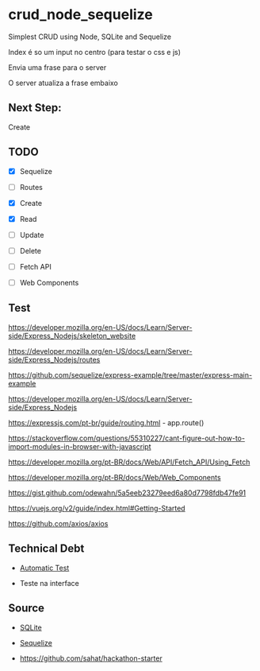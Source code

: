 # crud_node_sequelize

Simplest CRUD using Node, SQLite and Sequelize

Index é so um input no centro (para testar o css e js)

Envia uma frase para o server

O server atualiza a frase embaixo


## Next Step:
Create

## TODO

- [x] Sequelize

- [ ] Routes

- [x] Create

- [x] Read

- [ ] Update

- [ ] Delete

- [ ] Fetch API

- [ ] Web Components


## Test

https://developer.mozilla.org/en-US/docs/Learn/Server-side/Express_Nodejs/skeleton_website

https://developer.mozilla.org/en-US/docs/Learn/Server-side/Express_Nodejs/routes

https://github.com/sequelize/express-example/tree/master/express-main-example

https://developer.mozilla.org/en-US/docs/Learn/Server-side/Express_Nodejs

https://expressjs.com/pt-br/guide/routing.html - app.route()

https://stackoverflow.com/questions/55310227/cant-figure-out-how-to-import-modules-in-browser-with-javascript

https://developer.mozilla.org/pt-BR/docs/Web/API/Fetch_API/Using_Fetch

https://developer.mozilla.org/pt-BR/docs/Web/Web_Components

https://gist.github.com/odewahn/5a5eeb23279eed6a80d7798fdb47fe91

https://vuejs.org/v2/guide/index.html#Getting-Started

https://github.com/axios/axios

## Technical Debt

* [Automatic Test](https://dev.to/nedsoft/testing-nodejs-express-api-with-jest-and-supertest-1km6)

* Teste na interface

## Source

* [SQLite](https://www.sqlitetutorial.net/sqlite-nodejs/)

* [Sequelize](https://sequelize.org/)

* https://github.com/sahat/hackathon-starter
